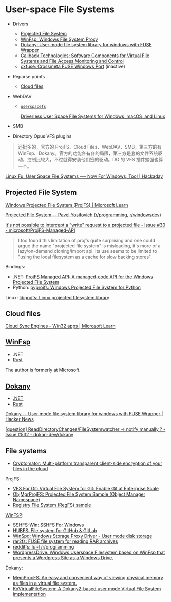 # User-space File Systems
- Drivers
  - [Projected File System](#projected-file-system)
  - [WinFsp: Windows File System Proxy](#winfsp)
  - [Dokany: User mode file system library for windows with FUSE Wrapper](#dokany)
  - [Callback Technologies: Software Components for Virtual File Systems and File Access Monitoring and Control](https://www.callback.com/)
  - [cxfuse: Crossmeta FUSE Windows Port](https://github.com/crossmeta/cxfuse) (inactive)

- Reparse points
  - [Cloud files](#cloud-files)

- WebDAV
  - [`userspacefs`](https://pypi.org/project/userspacefs/)

    [Driverless User Space File Systems for Windows, macOS, and Linux](https://thelig.ht/user-space-file-systems/)

- SMB

- Directory Opus VFS plugins

> 还挺多的，官方的 ProjFS、Cloud Files、WebDAV、SMB，第三方的有 WinFsp、Dokany。官方的功能各有各的局限，第三方是套的文件系统驱动，控制比较大，不过就得安装他们签的驱动。DO 的 VFS 插件勉强也算一个。

[Linux Fu: User Space File Systems --- Now For Windows, Too! | Hackaday](https://hackaday.com/2021/08/31/linux-fu-user-space-file-systems-now-for-windows-too/)

## Projected File System
[Windows Projected File System (ProjFS) | Microsoft Learn](https://learn.microsoft.com/en-us/windows/win32/projfs/projected-file-system)

[Projected File System -- Pavel Yosifovich](https://scorpiosoftware.net/2024/02/20/projected-file-system/) ([r/programming](https://www.reddit.com/r/programming/comments/1avperf/projected_file_system/), [r/windowsdev](https://www.reddit.com/r/windowsdev/comments/1avpf4t/projected_file_system/))

[It's not possible to intercept a "write" request to a projected file - Issue #30 - microsoft/ProjFS-Managed-API](https://github.com/microsoft/ProjFS-Managed-API/issues/30)
> I too found this limitation of projfs quite surprising and one could argue the name "projected file system" is misleading, it's more of a lazy/on-demand cloning/import api.
> Its use seems to be limited to "using the local filesystem as a cache for slow backing stores".

Bindings:
- .NET: [ProjFS Managed API: A managed-code API for the Windows Projected File System](https://github.com/microsoft/ProjFS-Managed-API)
- Python: [pyprojfs: Windows Projected File System for Python](https://github.com/danielhodson/pyprojfs)

Linux: [libprojfs: Linux projected filesystem library](https://github.com/github/libprojfs)

## Cloud files
[Cloud Sync Engines - Win32 apps | Microsoft Learn](https://learn.microsoft.com/en-us/windows/win32/cfapi/cloud-files-api-portal)

## [WinFsp](https://github.com/winfsp/winfsp)
- .NET
- [Rust](https://github.com/SnowflakePowered/winfsp-rs)

The author is formerly at Microsoft.

## [Dokany](https://github.com/dokan-dev/dokany)
- [.NET](https://github.com/dokan-dev/dokan-dotnet)
- [Rust](https://github.com/dokan-dev/dokan-rust)

[Dokany -- User mode file system library for windows with FUSE Wrapper | Hacker News](https://news.ycombinator.com/item?id=12554024)

[\[question\] ReadDirectoryChanges/FileSystemwatcher => notify manually ? - Issue #532 - dokan-dev/dokany](https://github.com/dokan-dev/dokany/issues/532)

## File systems
- [Cryptomator: Multi-platform transparent client-side encryption of your files in the cloud](https://github.com/cryptomator/cryptomator)

ProjFS:
- [VFS For Git: Virtual File System for Git: Enable Git at Enterprise Scale](https://github.com/Microsoft/VFSForGit)
- [ObjMgrProjFS: Projected File System Sample (Object Manager Namespace)](https://github.com/zodiacon/ObjMgrProjFS)
- [Registry File System (RegFS) sample](https://github.com/Microsoft/Windows-classic-samples/tree/main/Samples/ProjectedFileSystem)

[WinFSP](https://winfsp.dev/doc/Known-File-Systems/):
- [SSHFS-Win: SSHFS For Windows](https://github.com/winfsp/sshfs-win)
- [HUBFS: File system for GitHub & GitLab](https://github.com/winfsp/hubfs)
- [WinSpd: Windows Storage Proxy Driver - User mode disk storage](https://github.com/winfsp/winspd)
- [rar2fs: FUSE file system for reading RAR archives](https://github.com/hasse69/rar2fs)
- [redditfs: ls -l /r/programming](https://github.com/billziss-gh/redditfs)
- [WordpressDrive: Windows Userspace Filesystem based on WinFsp that presents a Wordpress Site as a Windows Drive.](https://github.com/printpagestopdf/WordpressDrive)

Dokany:
- [MemProcFS: An easy and convenient way of viewing physical memory as files in a virtual file system.](https://github.com/ufrisk/MemProcFS)
- [KxVirtualFileSystem: A Dokany2-based user mode Virtual File System implementation](https://github.com/Karandra/KxVirtualFileSystem)